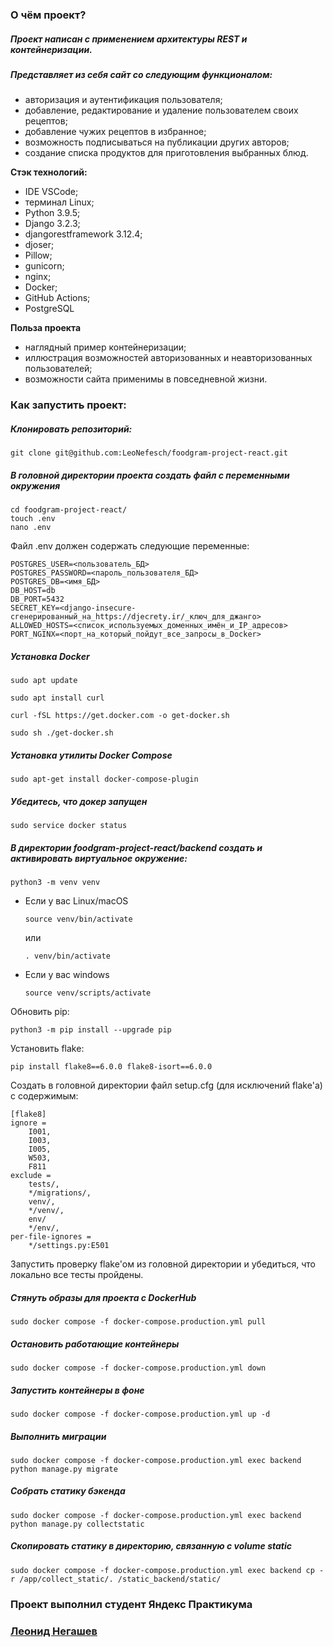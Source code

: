 ### О чём проект?
##### Проект написан с применением архитектуры REST и контейнеризации.
##### Представляет из себя сайт со следующим функционалом:
 - авторизация и аутентификация пользователя;
 - добавление, редактирование и удаление пользователем своих рецептов;
 - добавление чужих рецептов в избранное;
 - возможность подписываться на публикации других авторов;
 - создание списка продуктов для приготовления выбранных блюд.


 **Стэк технологий:**
 - IDE VSCode;
 - терминал Linux;
 - Python 3.9.5;
 - Django 3.2.3;
 - djangorestframework 3.12.4;
 - djoser;
 - Pillow;
 - gunicorn;
 - nginx;
 - Docker;
 - GitHub Actions;
 - PostgreSQL

**Польза проекта**
- наглядный пример контейнеризации;
- иллюстрация возможностей авторизованных и неавторизованных пользователей;
- возможности сайта применимы в повседневной жизни.

### Как запустить проект:

##### Клонировать репозиторий:

```
git clone git@github.com:LeoNefesch/foodgram-project-react.git
```

##### В головной директории проекта создать файл с переменными окружения

```
cd foodgram-project-react/
touch .env
nano .env
```
Файл .env должен содержать следующие переменные:

```
POSTGRES_USER=<пользователь_БД>
POSTGRES_PASSWORD=<пароль_пользователя_БД>
POSTGRES_DB=<имя_БД>
DB_HOST=db
DB_PORT=5432
SECRET_KEY=<django-insecure-сгенерированный_на_https://djecrety.ir/_ключ_для_джанго>
ALLOWED_HOSTS=<список_используемых_доменных_имён_и_IP_адресов>
PORT_NGINX=<порт_на_который_пойдут_все_запросы_в_Docker>

```
##### Установка Docker

```
sudo apt update
```
```
sudo apt install curl
```
```
curl -fSL https://get.docker.com -o get-docker.sh
```
```
sudo sh ./get-docker.sh
```
##### Установка утилиты Docker Compose

```
sudo apt-get install docker-compose-plugin
```
##### Убедитесь, что докер запущен

```
sudo service docker status
```
##### В директории foodgram-project-react/backend создать и активировать виртуальное окружение:

```
python3 -m venv venv
```

* Если у вас Linux/macOS

    ```
    source venv/bin/activate
    ```
    или
    ```
    . venv/bin/activate
    ```

* Если у вас windows

    ```
    source venv/scripts/activate
    ```

Обновить pip:

```
python3 -m pip install --upgrade pip
```

Установить flake:

```
pip install flake8==6.0.0 flake8-isort==6.0.0
```

Создать в головной директории файл setup.cfg (для исключений flake'а) с содержимым:

```
[flake8]
ignore =
    I001,
    I003,
    I005,
    W503,
    F811
exclude = 
    tests/,
    */migrations/,
    venv/,
    */venv/,
    env/
    */env/,
per-file-ignores =
    */settings.py:E501
```

Запустить проверку flake'ом из головной директории и убедиться, что локально все тесты пройдены.
   
##### Стянуть образы для проекта с DockerHub

```
sudo docker compose -f docker-compose.production.yml pull
```

##### Остановить работающие контейнеры

```
sudo docker compose -f docker-compose.production.yml down
```

##### Запустить контейнеры в фоне

```
sudo docker compose -f docker-compose.production.yml up -d
```

##### Выполнить миграции

```
sudo docker compose -f docker-compose.production.yml exec backend python manage.py migrate
```

##### Собрать статику бэкенда

```
sudo docker compose -f docker-compose.production.yml exec backend python manage.py collectstatic
```

##### Скопировать статику в директорию, связанную с volume static

```
sudo docker compose -f docker-compose.production.yml exec backend cp -r /app/collect_static/. /static_backend/static/
```


### Проект выполнил студент Яндекс Практикума
### [Леонид Негашев](https://github.com/LeoNefesch/)

